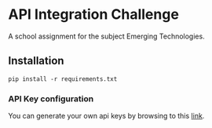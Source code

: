 # API Integration Challenge
A school assignment for the subject Emerging Technologies. 

## Installation
`pip install -r requirements.txt`

### API Key configuration
You can generate your own api keys by browsing to this [link](https://developer.spotify.com/dashboard/login).

